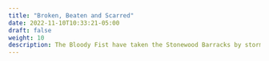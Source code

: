 ```yaml
---
title: "Broken, Beaten and Scarred"
date: 2022-11-10T10:33:21-05:00
draft: false
weight: 10
description: The Bloody Fist have taken the Stonewood Barracks by storm! The remaining soldiers have been killed, surrendered, or fled the Barracks. The few who stood and fought now lay dead on the floor around them awaiting final death’s judgement at the gates of the Graveyard.
---
```


